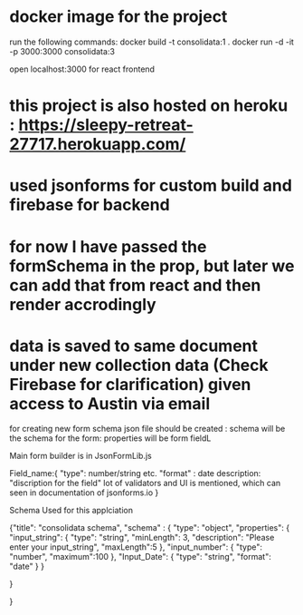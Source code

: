 #  docker image for the project
run the following commands:
    docker build -t consolidata:1 .
    docker run -d -it -p 3000:3000  consolidata:3

open localhost:3000 for react frontend

# this project is also hosted on heroku : https://sleepy-retreat-27717.herokuapp.com/

# used jsonforms for custom build  and firebase for backend

# for now I have passed the formSchema in the prop, but later we can add that from react and then render accrodingly

# data is saved to same document under new collection data (Check Firebase for clarification) given access to Austin via email 

for creating new form schema json file should be created : 
schema will be the schema for the form:
properties will be form fieldL

Main form builder is in JsonFormLib.js

Field_name:{
    "type": number/string etc.
    "format" : date
    description: "discription for the field"
    lot of validators and UI is mentioned, which can seen in documentation of jsonforms.io
}


Schema Used for this applciation


{"title": "consolidata schema",
  "schema" : {
    "type": "object",
    "properties": {
      "input_string": {
        "type": "string",
        "minLength": 3,
        "description": "Please enter your input_string",
        "maxLength":5
      },
      "input_number": {
        "type": "number",
        "maximum":100
      },
      "Input_Date": {
        "type": "string",
        "format": "date"
      }
    }
      
  }

}

